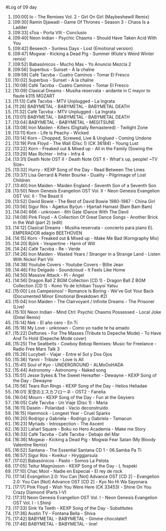 #Log of 09 day

1. [00:00] Io - The Remixes Vol. 2 - Girl On Girl (Maybeshewill Remix)
1. [09:30] Ramin Djawadi - Game Of Thrones - Season 3 - Chaos Is a Ladder
1. [09:33] sToa - Porta VIII - Conclusio
1. [09:40] Neon Indian - Psychic Chasms - Should Have Taken Acid With You
1. [09:42] Beseech - Sunless Days - Lost (Emotional version)
1. [09:47] Mogwai - Kicking a Dead Pig - Summer (Klute's Weird Winter remix)
1. [09:52] Babasónicos - Mucho Mas - Yo Anuncio Mezcla 2
1. [09:56] Superbus - Sunset - À la chaîne
1. [09:59] Café Tacvba - Cuatro Caminos - Tomar El Fresco
1. [10:02] Superbus - Sunset - À la chaîne
1. [10:08] Café Tacvba - Cuatro Caminos - Tomar El Fresco
1. [10:09] Clasical Dreams - Musiha reservata - andante in C mayor to flaute k315 MOZART
1. [11:13] Café Tacvba - MTV Unplugged - La Ingrata
1. [11:26] BABYMETAL - BABYMETAL - BABYMETAL DEATH
1. [11:32] Café Tacvba - MTV Unplugged - La Ingrata
1. [13:01] BABYMETAL - BABYMETAL - BABYMETAL DEATH
1. [13:04] BABYMETAL - BABYMETAL - MEGITSUNE
1. [13:08] Iron Maiden - Killers (Digitally Remastered) - Twilight Zone
1. [13:11] Korn - Life Is Peachy - Wicked
1. [13:14] Korn - Chopped, Screwed, Live & Unglued - Coming Undone
1. [13:19] Pink Floyd - The Wall (Disc 1) (CK 36184) - Young Lust
1. [13:22] Korn - Freaked out & Mixed up - All in the Family (Sowing the
1. [13:29] Max Richter - Infra - Infra 4
1. [13:31] Death Note OST II - Death Note OST II - What's up, people! ~TV Size~
1. [13:32] Hurry - KEXP Song of the Day - Read Between The Lines
1. [13:37] Lisa Gerrard & Pieter Bourke - Duality - Pilgrimage of Lost Children
1. [13:40] Iron Maiden - Maiden England - Seventh Son of a Seventh Son
1. [13:50] Neon Genesis Evangelion OST Vol. II - Neon Genesis Evangelion OST Vol. II - The Beast II
1. [13:52] David Bowie - The Best of David Bowie 1980-1987 - China Girl
1. [13:56] Sigur Rós - Ágætus Byrjun - Hjartað Hamast (Bam Bam Bam)
1. [14:04] 666 - unknown - 6th Gate (Dance With The Devil
1. [14:08] Pink Floyd - A Collection Of Great Dance Songs - Another Brick in the Wall (part 2) (edit)
1. [14:12] Clasical Dreams - Musiha reservata - concierto para piano EL EMPERADOR adagio BEETHOVEN
1. [14:15] Korn - Freaked out & Mixed up - Make Me Bad (Korngraphy Mix)
1. [14:20] Björk - Vespertine - Harm of Will
1. [14:24] Café Tacvba - Re - Verde
1. [14:26] Iron Maiden - Wasted Years / Stranger in a Strange Land - Listen With Nicko! Part Viii
1. [14:38] Youtube Covers - Youtube Covers - Billie Jean
1. [14:46] Fito Delgado - Soundcloud - It Feels Like Home
1. [14:50] Massive Attack - Pi - Angel
1. [14:56] Dragon Ball Z BGM Collection [CD 1] - Dragon Ball Z BGM Collection [CD 1] - Kono Yo de Ichiban Tsuyoi Yatsu
1. [15:00] Los Campesinos! - Romance Is Boring - We've Got Your Back (Documented Minor Emotional Breakdown #2)
1. [15:04] Iron Maiden - The Clairvoyant / Infinite Dreams - The Prisoner (Live)
1. [15:10] Neon Indian - Mind Ctrl: Psychic Chasms Possessed - Local Joke (Dntel Remix)
1. [15:14] Nek - El año cero - En Tí
1. [15:18] My Love - unknown - Como yo nadie te ha amado
1. [15:22] Deftones - For The Masses (Tribute to Depeche Mode) - To Have And To Hold (Depeche Mode cover)
1. [15:25] The Seatbelts - Cowboy Bebop Remixes: Music for Freelance - Radio Free Mars Talk 3
1. [15:26] Lucybell - Viajar - Entre el Sol y Dos Ojos
1. [15:36] Yanni - Tribute - Love Is All
1. [15:41] Soul of Kyo - UNDERGROUND - ALMoOoHADA
1. [15:44] Astronomy - Astronomy - Naked song
1. [15:51] Jesse Sykes & The Sweet Hereafter - Dewayne - KEXP Song of the Day - Dewayne
1. [15:56] Tears Run Rings - KEXP Song of the Day - Helios Heliadae
1. [16:01] 天空のエスカフローネ - OST2 - Fanelia
1. [16:04] Mourn - KEXP Song of the Day - Fun at the Geysers
1. [16:05] Café Tacvba - Un Viaje (Disc 1) - María
1. [16:11] Dasein - Polaridad - Vacío deconstruido
1. [16:15] Hammock - Longest Year - Cruel Sparks
1. [16:20] Rodrigo y Gabriela - Rodrigo y Gabriela - Tamacun
1. [16:23] Myriads - Introspection - The Ascent
1. [16:32] Laharl Square - Boku no Hero Academia - Make me Story
1. [16:33] Café Tacvba - Café Tacvba - Debajo del Mar
1. [16:36] Mogwai - Kicking a Dead Pig - Mogwai Fear Satan (My Bloody Valentine Remix)
1. [16:52] Santana - The Essential Santana CD 1 - 06.Samba Pa Ti
1. [16:57] Sigur Rós - Kveikur - Hryggjarsula
1. [17:02] Babasónicos - Pasto - Somos La Pelota
1. [17:05] Teitur Magnússon - KEXP Song of the Day - L fsspeki
1. [17:10] Chac Mool - Nadie en Especial - El rey de rock
1. [17:14] Evangelion 2.0: You Can [Not] Advance OST [CD 2] - Evangelion 2.0: You Can [Not] Advance OST [CD 2] - Kyo No Hi Wa Sayonara
1. [17:17] Pink Floyd - Wish You Were Here (CK 33453) - Shine On You Crazy Diamond (Parts I-V)
1. [17:31] Neon Genesis Evangelion OST Vol. I - Neon Genesis Evangelion OST Vol. I - I.Shinji
1. [17:33] Sink Ya Teeth - KEXP Song of the Day - Substitutes
1. [17:36] Austin TV - Fontana Bella - Shiva
1. [17:42] BABYMETAL - BABYMETAL - Gimme chocolate!!
1. [17:46] BABYMETAL - BABYMETAL - Iine!
